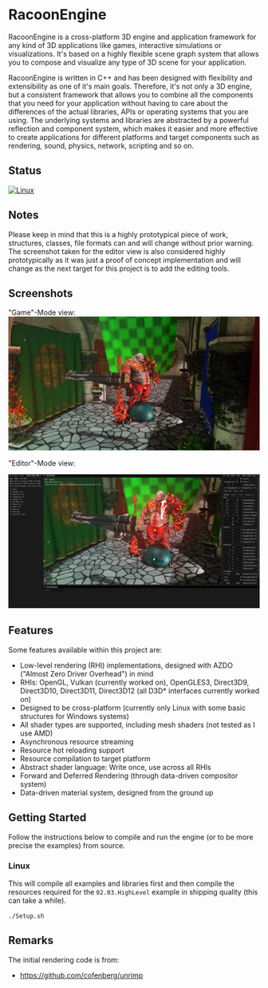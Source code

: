 # RacoonEngine

RacoonEngine is a cross-platform 3D engine and application framework for any kind of 3D applications like games, interactive simulations or visualizations. It's based on a highly flexible scene graph system that allows you to compose and visualize any type of 3D scene for your application.

RacoonEngine is written in C++ and has been designed with flexibility and extensibility as one of it's main goals. Therefore, it's not only a 3D engine, but a consistent framework that allows you to combine all the components that you need for your application without having to care about the differences of the actual libraries, APIs or operating systems that you are using. The underlying systems and libraries are abstracted by a powerful reflection and component system, which makes it easier and more effective to create applications for different platforms and target components such as rendering, sound, physics, network, scripting and so on.

## Status

[![Linux](https://github.com/naetherm/racoonengine/actions/workflows/linux_builds.yml/badge.svg?branch=develop)](https://github.com/naetherm/racoonengine/actions/workflows/linux_builds.yml)

## Notes

Please keep in mind that this is a highly prototypical piece of work, structures, classes, file formats can and will change without prior warning.
The screenshot taken for the editor view is also considered highly prototypically as it was just a proof of concept implementation and will change as the next target for this project is to add the editing tools.

## Screenshots

"Game"-Mode view:
![Screen](Documentation/screen00.png "Screen00")

"Editor"-Mode view:

![Screen](Documentation/screen01.png "Screen01")

## Features

Some features available within this project are:

- Low-level rendering (RHI) implementations, designed with AZDO ("Almost Zero Driver Overhead") in mind
- RHIs: OpenGL, Vulkan (currently worked on), OpenGLES3, Direct3D9, Direct3D10, Direct3D11, Direct3D12 (all D3D* interfaces currently worked on)
- Designed to be cross-platform (currently only Linux with some basic structures for Windows systems)
- All shader types are supported, including mesh shaders (not tested as I use AMD)
- Asynchronous resource streaming
- Resource hot reloading support
- Resource compilation to target platform
- Abstract shader language: Write once, use across all RHIs
- Forward and Deferred Rendering (through data-driven compositor system)
- Data-driven material system, designed from the ground up

## Getting Started

Follow the instructions below to compile and run the engine (or to be more precise the examples) from source.

### Linux

This will compile all examples and libraries first and then compile the resources required for the `02.03.HighLevel` example in shipping quality (this can take a while).

```
./Setup.sh
```


## Remarks

The initial rendering code is from:

* https://github.com/cofenberg/unrimp